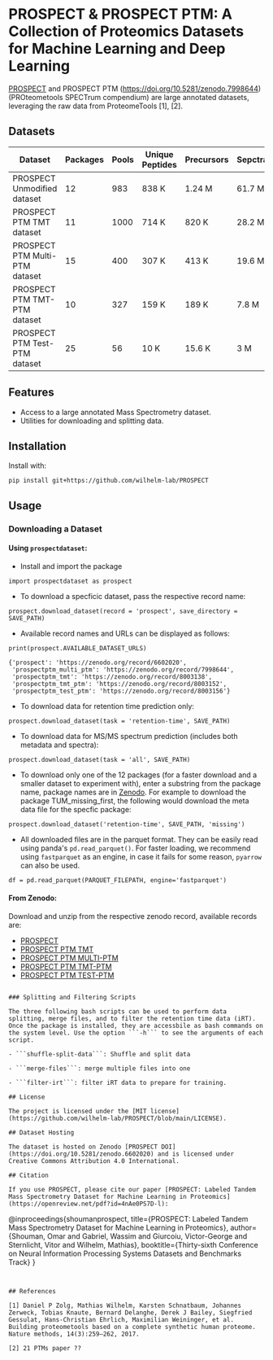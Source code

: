 # PROSPECT & PROSPECT PTM: A Collection of Proteomics Datasets for Machine Learning and Deep Learning

[PROSPECT](https://doi.org/10.5281/zenodo.6602020) and PROSPECT PTM (https://doi.org/10.5281/zenodo.7998644) (PROteometools SPECTrum compendium) are large annotated datasets, leveraging the raw data from ProteomeTools [1], [2].

## Datasets

Dataset | Packages | Pools | Unique Peptides | Precursors | Sepctra | Annotated Peaks | Raw Peaks
--- | --- | --- | --- |--- |--- |--- |---
PROSPECT Unmodified dataset | 12 | 983 | 838 K | 1.24 M | 61.7 M | 5.7 B | 24 B 
PROSPECT PTM TMT dataset | 11 | 1000 | 714 K | 820 K | 28.2 M | 1.8 B | 11.2 B 
PROSPECT PTM Multi-PTM dataset | 15 | 400 | 307 K | 413 K | 19.6 M | 2 B | 6 B 
PROSPECT PTM TMT-PTM dataset | 10 | 327 | 159 K | 189 K | 7.8 M | 511 M | 3 B 
PROSPECT PTM Test-PTM dataset |  25 | 56 | 10 K | 15.6 K | 3 M | 193 M | 732 M 

## Features

* Access to a large annotated Mass Spectrometry dataset.
* Utilities for downloading and splitting data.

## Installation

Install with:

```
pip install git+https://github.com/wilhelm-lab/PROSPECT
```
    
## Usage


### Downloading a Dataset

#### Using `prospectdataset`:

- Install and import the package

```
import prospectdataset as prospect 
```

- To download a specficic dataset, pass the respective record name:
```
prospect.download_dataset(record = 'prospect', save_directory = SAVE_PATH)
```

- Available record names and URLs can be displayed as follows:
```
print(prospect.AVAILABLE_DATASET_URLS)

{'prospect': 'https://zenodo.org/record/6602020',
 'prospectptm_multi_ptm': 'https://zenodo.org/record/7998644',
 'prospectptm_tmt': 'https://zenodo.org/record/8003138',
 'prospectptm_tmt_ptm': 'https://zenodo.org/record/8003152',
 'prospectptm_test_ptm': 'https://zenodo.org/record/8003156'}
```


- To download data for retention time prediction only:
```
prospect.download_dataset(task = 'retention-time', SAVE_PATH)
```

- To download data for MS/MS spectrum prediction (includes both metadata and spectra):
```
prospect.download_dataset(task = 'all', SAVE_PATH)
```

- To download only one of the 12 packages (for a faster download and a smaller dataset to experiment with), enter a substring from the package name, package names are in [Zenodo](https://doi.org/10.5281/zenodo.6602020). For example to download the package TUM_missing_first, the following would download the meta data file for the specfic package:
```
prospect.download_dataset('retention-time', SAVE_PATH, 'missing') 
```

- All downloaded files are in the parquet format. They can be easily read using panda's `pd.read_parquet()`. For faster loading, we recommend using `fastparquet` as an engine, in case it fails for some reason, `pyarrow` can also be used.

```
df = pd.read_parquet(PARQUET_FILEPATH, engine='fastparquet')
```


#### From Zenodo:

Download and unzip from the respective zenodo record, available records are:
- [PROSPECT](https://zenodo.org/record/6602020)
- [PROSPECT PTM TMT](https://zenodo.org/record/8003138)
- [PROSPECT PTM MULTI-PTM](https://zenodo.org/record/7998644)
- [PROSPECT PTM TMT-PTM](https://zenodo.org/record/8003152)
- [PROSPECT PTM TEST-PTM](https://zenodo.org/record/8003156)
```

### Splitting and Filtering Scripts

The three following bash scripts can be used to perform data splitting, merge files, and to filter the retention time data (iRT). Once the package is installed, they are accessbile as bash commands on the system level. Use the option ```-h``` to see the arguments of each script. 

- ```shuffle-split-data```: Shuffle and split data

- ```merge-files```: merge multiple files into one

- ```filter-irt```: filter iRT data to prepare for training.

## License

The project is licensed under the [MIT license](https://github.com/wilhelm-lab/PROSPECT/blob/main/LICENSE).

## Dataset Hosting

The dataset is hosted on Zenodo [PROSPECT DOI](https://doi.org/10.5281/zenodo.6602020) and is licensed under Creative Commons Attribution 4.0 International.

## Citation

If you use PROSPECT, please cite our paper [PROSPECT: Labeled Tandem Mass Spectrometry Dataset for Machine Learning in Proteomics](https://openreview.net/pdf?id=4nAe0PS7D-l):

```
@inproceedings{shoumanprospect,
  title={PROSPECT: Labeled Tandem Mass Spectrometry Dataset for Machine Learning in Proteomics},
  author={Shouman, Omar and Gabriel, Wassim and Giurcoiu, Victor-George and Sternlicht, Vitor and Wilhelm, Mathias},
  booktitle={Thirty-sixth Conference on Neural Information Processing Systems Datasets and Benchmarks Track}
}
```


## References

[1] Daniel P Zolg, Mathias Wilhelm, Karsten Schnatbaum, Johannes Zerweck, Tobias Knaute, Bernard Delanghe, Derek J Bailey, Siegfried Gessulat, Hans-Christian Ehrlich, Maximilian Weininger, et al. Building proteometools based on a complete synthetic human proteome. Nature methods, 14(3):259–262, 2017.

[2] 21 PTMs paper ??
